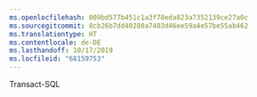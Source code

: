 ```yaml
---
ms.openlocfilehash: 009bd577b451c1a3f78eda823a7352139ce27a0c
ms.sourcegitcommit: 8cb26b7dd40280a7403d46ee59a4e57be55ab462
ms.translationtype: HT
ms.contentlocale: de-DE
ms.lasthandoff: 10/17/2019
ms.locfileid: "68159753"
---
```

 Transact\-SQL 